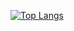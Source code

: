 [![Top Langs](https://github-readme-stats.vercel.app/api/top-langs/?username=zzq0097)](https://github.com/anuraghazra/github-readme-stats)
